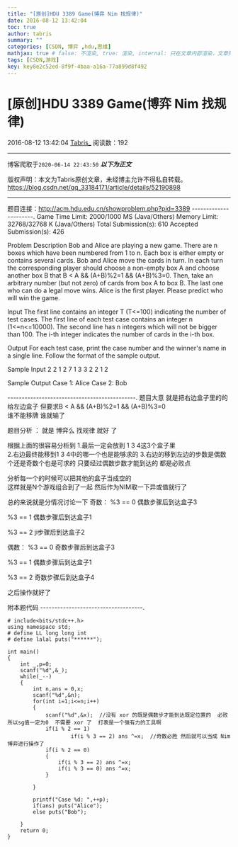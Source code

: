 ```yaml
---
title: "[原创]HDU 3389 Game(博弈 Nim 找规律)"
date: 2016-08-12 13:42:04
toc: true
author: tabris
summary: ""
categories: [CSDN, 博弈 ,hdu,思维]
mathjax: true # false: 不渲染, true: 渲染, internal: 只在文章内部渲染，文章列表中不渲染
tags: [CSDN,游戏]
key: key8e2c52ed-8f9f-4baa-a16a-77a899d8f492
---
```


# [原创]HDU 3389 Game(博弈 Nim 找规律)

2016-08-12 13:42:04  [Tabris_](https://me.csdn.net/qq_33184171) 阅读数：192

---

博客爬取于`2020-06-14 22:43:50`
***以下为正文***

版权声明：本文为Tabris原创文章，未经博主允许不得私自转载。
https://blog.csdn.net/qq_33184171/article/details/52190898

<!-- more -->

---

题目连接：http://acm.hdu.edu.cn/showproblem.php?pid=3389
----------------------.
Game
Time Limit: 2000/1000 MS (Java/Others)    Memory Limit: 32768/32768 K (Java/Others)
Total Submission(s): 610    Accepted Submission(s): 426


Problem Description
Bob and Alice are playing a new game. There are n boxes which have been numbered from 1 to n. Each box is either empty or contains several cards. Bob and Alice move the cards in turn. In each turn the corresponding player should choose a non-empty box A and choose another box B that B < A && (A+B)%2=1 && (A+B)%3=0. Then, take an arbitrary number (but not zero) of cards from box A to box B. The last one who can do a legal move wins. Alice is the first player. Please predict who will win the game.
 

Input
The first line contains an integer T (T<=100) indicating the number of test cases. The first line of each test case contains an integer n (1<=n<=10000). The second line has n integers which will not be bigger than 100. The i-th integer indicates the number of cards in the i-th box.
 

Output
For each test case, print the case number and the winner's name in a single line. Follow the format of the sample output.
 

Sample Input
2
2
1 2
7
1 3 3 2 2 1 2
 

Sample Output
Case 1: Alice
Case 2: Bob
 
 ---------------------------------------------.
题目大意 就是把右边盒子里的的给左边盒子  但要求B < A && (A+B)%2=1 && (A+B)%3=0   
谁不能移牌 谁就输了  

题目分析 ：
就是 博弈么 找规律 就好 了 

根据上面的很容易分析到 
1.最后一定会放到 1 3  4这3个盒子里    
2.右边最终能移到1 3 4中的哪一个也是能够求的
3.右边的移到左边的步数是偶数个还是奇数个也是可求的  只要经过偶数步数才能到达的 都是必败点   


分析每一个的时候可以把其他的盒子当成空的  
这样就是N个游戏组合到了一起  然后作为NIM取一下异或值就行了 

总的来说就是分情况讨论一下 
奇数：  %3 == 0  偶数步骤后到达盒子3

%3 == 1  偶数步骤后到达盒子1

%3 == 2  ji步骤后到达盒子2

偶数：   %3 == 0 奇数步骤后到达盒子3

%3 == 1  偶数步骤后到达盒子1

%3 == 2  奇数步骤后到达盒子4


之后操作就好了  

附本题代码
------------------------------------.
```
# include<bits/stdc++.h>
using namespace std;
# define LL long long int
# define lalal puts("******");

int main() 
{
    int _,p=0;
    scanf("%d",&_);
    while(_--)
    {
        int n,ans = 0,x;
        scanf("%d",&n);
        for(int i=1;i<=n;i++)
        {
            scanf("%d",&x);  //没有 xor 的既是偶数步才能到达既定位置的  必败 所以sg值一定为0  不需要 xor 了  打表是一个强有力的工具啊
            if(i % 2 == 1)
                    if(i % 3 == 2) ans ^=x;  //奇数必胜 然后就可以当成 Nim博弈进行操作了
            if(i % 2 == 0)
            {
                if(i % 3 == 2) ans ^=x;
                if(i % 3 == 0) ans ^=x;
            }

        }
        
        printf("Case %d: ",++p);
        if(ans) puts("Alice");
        else puts("Bob");

    }
    return 0;
}
```